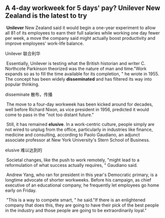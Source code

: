 ## A 4-day workweek for 5 days' pay? Unilever New Zealand is the latest to try

​		**Unilever** New Zealand said it would begin a one-year experiment to allow all 81 of its employees to earn their full salaries while working one day fewer per week, a move the company said might actually boost productivity and improve employees' work-life balance.

Unilever  联合利华

​		Essentially, Unilever is testing what the British historian and writer C. Northcote Parkinson theorized was the nature of man and time."Work expands so as to fill the time available for its completion, " he wrote in 1955. The concept has been widely **disseminated** and has filtered its way into popular thinking.

disseminate  散布，传播

​		The move to a four-day workweek has been kicked around for decades, well before Richard Nixon, as vice president in 1956, predicted it would come to pass in the "not too distant future."

​		Still, it has remained **elusive**. In a work-centric culture, people simply are not wired to unplug from the office, particularly in industries like finance, medicine and consulting, according to Paolo Gaudiano, an adjunct associate professor at New York University's Stern School of Business.

elusive  难以达到的

​		Societal changes, like the push to work remotely, "might lead to a reformulation of what success actually requires, " Gaudiano said.

​		Andrew Yang, who ran for president in this year's Democratic primary, is a longtime advocate of shorter workweeks. Before his campaign, as chief executive of an educational company, he frequently let employees go home early on Friday.

​		"This is a way to compete smart, " he said."If there is an enlightened company that does this, they are going to have their pick of the best people in the industry and those people are going to be extraordinarily loyal."